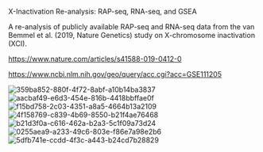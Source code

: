 X-Inactivation Re-analysis: RAP-seq, RNA-seq, and GSEA

A re-analysis of publicly available RAP-seq and RNA-seq data from the van Bemmel et al. (2019, Nature Genetics) study on X-chromosome inactivation (XCI).

https://www.nature.com/articles/s41588-019-0412-0

https://www.ncbi.nlm.nih.gov/geo/query/acc.cgi?acc=GSE111205

![359ba852-880f-4f72-8abf-a10b14ba3837](https://github.com/user-attachments/assets/f5e62a8d-49fd-4c5d-b076-2741549a189c)
![aacbaf49-e6d3-454e-816b-4418bbffae0f](https://github.com/user-attachments/assets/1ffc7814-086e-4842-9b9e-e9adba6e556b)
![f15bd758-2c03-4351-a8a5-4664b13a2109](https://github.com/user-attachments/assets/c350bdd6-ebc4-40af-a034-b274a3408c97)
![4f158769-c839-4b69-8550-b21f4ae76468](https://github.com/user-attachments/assets/cffbf766-e0fa-4cf9-a774-6768d8d7b3db)
![b21d3f0a-c616-462a-b2a3-5c1f09a73d24](https://github.com/user-attachments/assets/86013a56-fe23-428d-8408-3e9dd71700d9)
![0255aea9-a233-49c6-803e-f86e7a98e2b6](https://github.com/user-attachments/assets/d63a19bf-036f-43da-b4a3-5a19658190a2)
![5dfb741e-ccdd-4f3c-a443-b24cd7b28829](https://github.com/user-attachments/assets/728eb8aa-74fd-4125-aa94-45d14e1a82c8)
